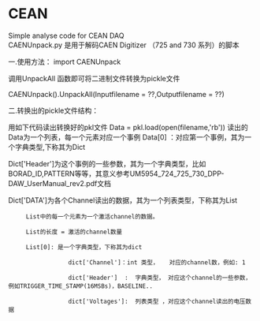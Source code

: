 # CEAN
Simple analyse code for  CEAN DAQ  
CAENUnpack.py 是用于解码CAEN Digitizer （725 and 730 系列）的脚本

一.使用方法：
import CAENUnpack

调用UnpackAll 函数即可将二进制文件转换为pickle文件

CAENUnpack().UnpackAll(Inputfilename = ??,Outputfilename = ??)



二.转换出的pickle文件结构：

用如下代码读出转换好的pkl文件
Data = pkl.load(open(filename,'rb')) 
读出的Data为一个列表，每一个元素对应一个事例
Data[0] ：对应第一个事例，其为一个字典类型,下称其为Dict

   Dict['Header']为这个事例的一些参数，其为一个字典类型，比如BORAD_ID,PATTERN等等，其意义参考UM5954_724_725_730_DPP-DAW_UserManual_rev2.pdf文档
   
   Dict['DATA']为各个Channel读出的数据，其为一个列表类型，下称其为List
   
         List中的每一个元素为一个激活channel的数据。
         
         List的长度 = 激活的channel数量
         
         List[0]: 是一个字典类型，下称其为dict
         
                     dict['Channel']：int 类型，   对应的channel数，例如: 1
                     
                     dict['Header']  :  字典类型， 对应这个channel的一些参数，例如TRIGGER_TIME_STAMP(16MSBs)，BASELINE..
                     
                     dict['Voltages']:  列表类型 ，对应这个channel读出的电压数据
                     
